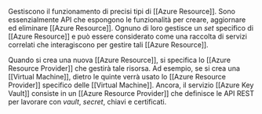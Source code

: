 Gestiscono il funzionamento di precisi tipi di [[Azure Resource]]. Sono essenzialmente API che espongono le funzionalità per creare, aggiornare ed eliminare [[Azure Resource]]. Ognuno di loro gestisce un *set* specifico di [[Azure Resource]] e può essere considerato come una raccolta di servizi correlati che interagiscono per gestire tali [[Azure Resource]].

Quando si crea una nuova [[Azure Resource]], si specifica lo [[Azure Resource Provider]] che gestirà tale risorsa. Ad esempio, se si crea una [[Virtual Machine]], dietro le quinte verrà usato lo [[Azure Resource Provider]] specifico delle [[Virtual Machine]]. Ancora, il servizio [[Azure Key Vault]] consiste in un [[Azure Resource Provider]] che definisce le API REST per lavorare con *vault*, *secret*, chiavi e certificati.
